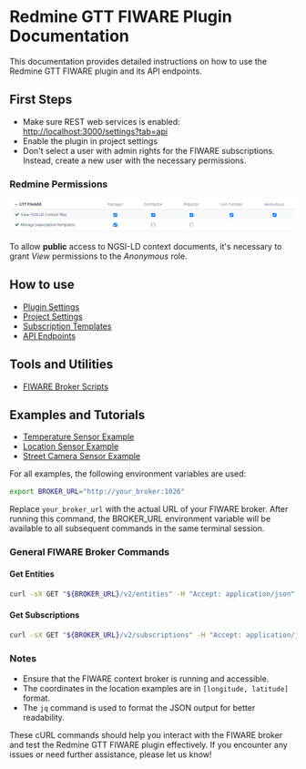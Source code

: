 # Redmine GTT FIWARE Plugin Documentation

This documentation provides detailed instructions on how to use the Redmine GTT
FIWARE plugin and its API endpoints.

## First Steps

- Make sure REST web services is enabled: <http://localhost:3000/settings?tab=api>
- Enable the plugin in project settings
- Don't select a user with admin rights for the FIWARE subscriptions. Instead,
  create a new user with the necessary permissions.

### Redmine Permissions

![Plugin permissions](permissions.png)

To allow **public** access to NGSI-LD context documents, it's necessary to grant
*View* permissions to the *Anonymous* role.

## How to use

- [Plugin Settings](plugin_settings.md)
- [Project Settings](project_settings.md)
- [Subscription Templates](subscription_template.md)
- [API Endpoints](api_endpoints.md)

## Tools and Utilities

- [FIWARE Broker Scripts](broker_scripts.md)

## Examples and Tutorials

- [Temperature Sensor Example](temperature_sensor.md)
- [Location Sensor Example](location_sensor.md)
- [Street Camera Sensor Example](camera_sensor.md)

For all examples, the following environment variables are used:

```bash
export BROKER_URL="http://your_broker:1026"
```

Replace `your_broker_url` with the actual URL of your FIWARE broker. After
running this command, the BROKER_URL environment variable will be
available to all subsequent commands in the same terminal session.

### General FIWARE Broker Commands

#### Get Entities

```bash
curl -sX GET "${BROKER_URL}/v2/entities" -H "Accept: application/json" | jq
```

#### Get Subscriptions

```bash
curl -sX GET "${BROKER_URL}/v2/subscriptions" -H "Accept: application/json" | jq
```

### Notes

- Ensure that the FIWARE context broker is running and accessible.
- The coordinates in the location examples are in `[longitude, latitude]` format.
- The `jq` command is used to format the JSON output for better readability.

These cURL commands should help you interact with the FIWARE broker and test the
Redmine GTT FIWARE plugin effectively. If you encounter any issues or need
further assistance, please let us know!
